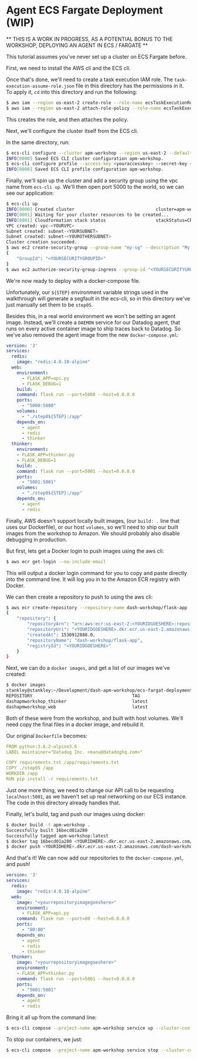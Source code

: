 # Agent ECS Fargate Deployment (WIP)

** THIS IS A WORK IN PROGRESS, AS A POTENTIAL BONUS TO THE WORKSHOP, DEPLOYING AN AGENT IN ECS / FARGATE **

This tutorial assumes you've never set up a cluster on ECS Fargate before.

First, we need to install the AWS cli and the ECS cli.

Once that's done, we'll need to create a task execution IAM role. The `task-execution-assume-role.json` file in this directory has the permissions in it. To apply it, `cd` into this directory and run the following:

```bash
$ aws iam --region us-east-2 create-role --role-name ecsTaskExecutionRole --assume-role-policy-document file://task-execution-assume-role.json
$ aws iam --region us-east-2 attach-role-policy --role-name ecsTaskExecutionRole --policy-arn arn:aws:iam::aws:policy/service-role/AmazonECSTaskExecutionRolePolicy
```

This creates the role, and then attaches the policy.

Next, we'll configure the cluster itself from the ECS cli.

In the same directory, run:

```bash
$ ecs-cli configure --cluster apm-workshop --region us-east-2 --default-launch-type FARGATE --config-name apm-workshop
INFO[0000] Saved ECS CLI cluster configuration apm-workshop.
$ ecs-cli configure profile --access-key <youraccesskey> --secret-key <yoursecretkey> --profile-name apm-workshop
INFO[0000] Saved ECS CLI profile configuration apm-workshop.
```

Finally, we'll spin up the cluster and add a security group using the vpc name from `ecs-cli up`. We'll then open port 5000 to the world, so we can see our application:

```bash
$ ecs-cli up
INFO[0000] Created cluster                               cluster=apm-workshop region=us-east-2
INFO[0001] Waiting for your cluster resources to be created... 
INFO[0001] Cloudformation stack status                   stackStatus=CREATE_IN_PROGRESS
VPC created: vpc-<YOURVPC>
Subnet created: subnet-<YOURSUBNET>
Subnet created: subnet-<YOUROTHERSUBNET>
Cluster creation succeeded.
$ aws ec2 create-security-group --group-name "my-sg" --description "My security group" --vpc-id "vpc-<YOURVPC>"
{
    "GroupId": "<YOURSECURITYGROUPID>"
}
$ aws ec2 authorize-security-group-ingress --group-id "<YOURSECURITYGROUPID>" --protocol tcp --port 5000 --cidr 0.0.0.0/0
```

We're now ready to deploy with a docker-compose file.

Unfortunately, our `${STEP}` environment variable strings used in the walkthrough will generate a segfault in the ecs-cli, so in this directory we've just manually set them to be `step05`.

Besides this, in a real world environment we won't be setting an agent image. Instead, we'll create a `DAEMON` service for our Datadog agent, that runs on every active container image to ship traces back to Datadog. So we've also removed the agent image from the new `docker-compose.yml`:

```yaml
version: '3'
services:
  redis:
    image: "redis:4.0.10-alpine"
  web:
    environment:
      - FLASK_APP=api.py
      - FLASK_DEBUG=1
    build: .
    command: flask run --port=5000 --host=0.0.0.0
    ports:
      - "5000:5000"
    volumes:
      - "./step0${STEP}:/app"
    depends_on:
      - agent
      - redis
      - thinker
  thinker:
    environment:
    - FLASK_APP=thinker.py
    - FLASK_DEBUG=1
    build: .
    command: flask run --port=5001 --host=0.0.0.0
    ports:
      - "5001:5001"
    volumes:
      - "./step0${STEP}:/app"
    depends_on:
      - agent
      - redis
```

Finally, AWS doesn't support locally built images, (our `build: .` line that uses our Dockerfile), or our host `volumes`, so we'll need to ship our built images from the workshop to Amazon. We should probably also disable debugging in production.

But first, lets get a Docker login to push images using the aws cli:

```bash
$ aws ecr get-login --no-include-email
```

This will output a docker login command for you to copy and paste directly into the command line. It will log you in to the Amazon ECR registry with Docker.

We can then create a repository to push to using the aws cli:

```bash
$ aws ecr create-repository --repository-name dash-workshop/flask-app
{
    "repository": {
        "repositoryArn": "arn:aws:ecr:us-east-2:<YOURIDGOESHERE>:repository/dash-workshop/flask-app",
        "repositoryUri": "<YOURIDGOESHERE>.dkr.ecr.us-east-2.amazonaws.com/dash-workshop/flask-app",
        "createdAt": 1530912888.0,
        "repositoryName": "dash-workshop/flask-app",
        "registryId": "<YOURIDGOESHERE>"
    }
}
```

Next, we can do a `docker images`, and get a list of our images we've created:

```bash
$ docker images
stankley@stankley:~/Development/dash-apm-workshop/ecs-fargat-deployment$ docker images
REPOSITORY                                      TAG                                       IMAGE ID            CREATED             SIZE
dashapmworkshop_thinker                         latest                                    4080b18ca467        3 days ago          116MB
dashapmworkshop_web                             latest                                    4080b18ca467        3 days ago          116MB
```

Both of these were from the workshop, and built with host volumes. We'll need copy the final files in a docker image, and rebuild it.

Our original `Dockerfile` becomes:

```yaml
FROM python:3.6.2-alpine3.6
LABEL maintainer="Datadog Inc. <manu@datadoghq.com>"

COPY requirements.txt /app/requirements.txt
COPY ./step05 /app
WORKDIR /app
RUN pip install -r requirements.txt
```

Just one more thing, we need to change our API call to be requesting `localhost:5001`, as we haven't set up real networking on our ECS instance. The code in this directory already handles that.

Finally, let's build, tag and push our images using docker:

```bash
$ docker build -t apm-workshop .
Successfully built 16becd01a280
Successfully tagged apm-workshop:latest
$ docker tag 16becd01a280 <YOURIDHERE>.dkr.ecr.us-east-2.amazonaws.com/dash-workshop/flask-app
$ docker push <YOURIDHERE>.dkr.ecr.us-east-2.amazonaws.com/dash-workshop/flask-app
```

And that's it! We can now add our repositories to the `docker-compose.yml`, and push!

```yaml
version: '3'
services:
  redis:
    image: "redis:4.0.10-alpine"
  web:
    image: "<yourrepositoryimagegoeshere>"
    environment:
      - FLASK_APP=api.py
    command: flask run --port=80 --host=0.0.0.0
    ports:
      - "80:80"
    depends_on:
      - agent
      - redis
      - thinker
  thinker:
    image: "<yourrepositoryimagegoeshere>"
    environment:
    - FLASK_APP=thinker.py
    command: flask run --port=5001 --host=0.0.0.0
    ports:
      - "5001:5001"
    depends_on:
      - agent
      - redis
```

Bring it all up from the command line:

```bash
$ ecs-cli compose --project-name apm-workshop service up --cluster-config apm-workshop
```

To stop our containers, we just:


```bash
$ ecs-cli compose --project-name apm-workshop service stop --cluster-config apm-workshop
```
